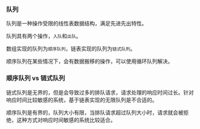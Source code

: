 ### 队列

队列是一种操作受限的线性表数据结构，满足先进先出特性。

队列具有两个操作，`入队`和`出队`。

数组实现的队列为`顺序队列`，链表实现的队列为`链式队列`。

顺序队列在某些情况下，会有数据搬移的操作，可以使用循环队列解决。

### 顺序队列 vs 链式队列

链式队列是无界的，但是会导致过多的排队请求，请求处理的响应时间过长。针对响应时间比较敏感的系统，基于链表实现的无限队列是不合适的。

顺序队列是有界的，队列大小有限，当排队请求超过队列大小时，请求就会被拒绝，这种方式对响应时间敏感的系统比较适合。

